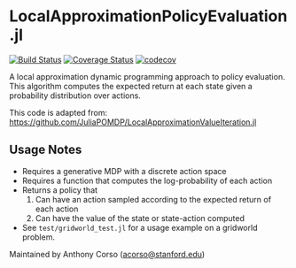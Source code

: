 # LocalApproximationPolicyEvaluation.jl
[![Build Status](https://travis-ci.org/sisl/LocalApproximationPolicyEvaluation.jl.svg?branch=master)](https://travis-ci.org/sisl/LocalApproximationPolicyEvaluation.jl) [![Coverage Status](https://coveralls.io/repos/github/sisl/LocalApproximationPolicyEvaluation.jl/badge.svg?branch=master)](https://coveralls.io/github/sisl/LocalApproximationPolicyEvaluation.jl?branch=master) [![codecov](https://codecov.io/gh/sisl/LocalApproximationPolicyEvaluation.jl/branch/master/graph/badge.svg)](https://codecov.io/gh/sisl/LocalApproximationPolicyEvaluation.jl)

A local approximation dynamic programming approach to policy evaluation. This algorithm computes the expected return at each state given a probability distribution over actions.

This code is adapted from: https://github.com/JuliaPOMDP/LocalApproximationValueIteration.jl

## Usage Notes
* Requires a generative MDP with a discrete action space
* Requires a function that computes the log-probability of each action
* Returns a policy that
  1. Can have an action sampled according to the expected return of each action
  2. Can have the value of the state or state-action computed
* See `test/gridworld_test.jl` for a usage example on a gridworld problem.


Maintained by Anthony Corso (acorso@stanford.edu)

